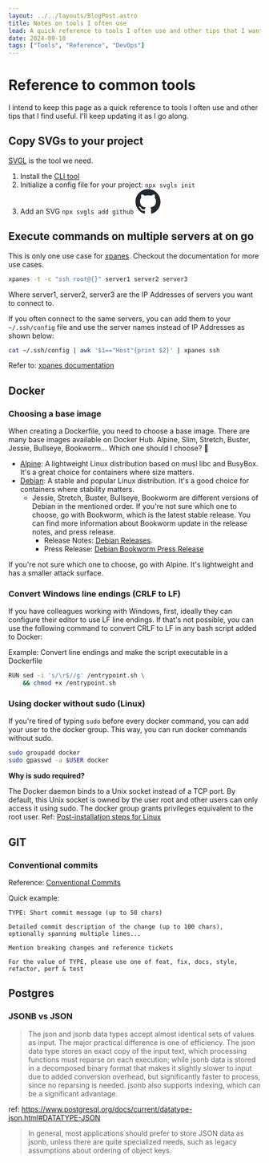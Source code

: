 ```yaml
---
layout: ../../layouts/BlogPost.astro
title: Notes on tools I often use
lead: A quick reference to tools I often use and other tips that I want to keep note of.
date: 2024-09-10
tags: ["Tools", "Reference", "DevOps"]
---
```


# Reference to common tools

I intend to keep this page as a quick reference to tools I often use and other tips that I find useful. I'll keep updating it as I go along.

## Copy SVGs to your project
[SVGL](https://svgl.app/) is the tool we need.

 1. Install the [CLI tool](https://github.com/sujjeee/svgls)
 2. Initialize a config file for your project: `npx svgls init`
 3. Add an SVG `npx svgls add github`
    <svg xmlns="http://www.w3.org/2000/svg" viewBox="0 0 256 250" width="50" height="50" fill="#24292f" preserveAspectRatio="xMidYMid"><path d="M128.001 0C57.317 0 0 57.307 0 128.001c0 56.554 36.676 104.535 87.535 121.46 6.397 1.185 8.746-2.777 8.746-6.158 0-3.052-.12-13.135-.174-23.83-35.61 7.742-43.124-15.103-43.124-15.103-5.823-14.795-14.213-18.73-14.213-18.73-11.613-7.944.876-7.78.876-7.78 12.853.902 19.621 13.19 19.621 13.19 11.417 19.568 29.945 13.911 37.249 10.64 1.149-8.272 4.466-13.92 8.127-17.116-28.431-3.236-58.318-14.212-58.318-63.258 0-13.975 5-25.394 13.188-34.358-1.329-3.224-5.71-16.242 1.24-33.874 0 0 10.749-3.44 35.21 13.121 10.21-2.836 21.16-4.258 32.038-4.307 10.878.049 21.837 1.47 32.066 4.307 24.431-16.56 35.165-13.12 35.165-13.12 6.967 17.63 2.584 30.65 1.255 33.873 8.207 8.964 13.173 20.383 13.173 34.358 0 49.163-29.944 59.988-58.447 63.157 4.591 3.972 8.682 11.762 8.682 23.704 0 17.126-.148 30.91-.148 35.126 0 3.407 2.304 7.398 8.792 6.14C219.37 232.5 256 184.537 256 128.002 256 57.307 198.691 0 128.001 0Zm-80.06 182.34c-.282.636-1.283.827-2.194.39-.929-.417-1.45-1.284-1.15-1.922.276-.655 1.279-.838 2.205-.399.93.418 1.46 1.293 1.139 1.931Zm6.296 5.618c-.61.566-1.804.303-2.614-.591-.837-.892-.994-2.086-.375-2.66.63-.566 1.787-.301 2.626.591.838.903 1 2.088.363 2.66Zm4.32 7.188c-.785.545-2.067.034-2.86-1.104-.784-1.138-.784-2.503.017-3.05.795-.547 2.058-.055 2.861 1.075.782 1.157.782 2.522-.019 3.08Zm7.304 8.325c-.701.774-2.196.566-3.29-.49-1.119-1.032-1.43-2.496-.726-3.27.71-.776 2.213-.558 3.315.49 1.11 1.03 1.45 2.505.701 3.27Zm9.442 2.81c-.31 1.003-1.75 1.459-3.199 1.033-1.448-.439-2.395-1.613-2.103-2.626.301-1.01 1.747-1.484 3.207-1.028 1.446.436 2.396 1.602 2.095 2.622Zm10.744 1.193c.036 1.055-1.193 1.93-2.715 1.95-1.53.034-2.769-.82-2.786-1.86 0-1.065 1.202-1.932 2.733-1.958 1.522-.03 2.768.818 2.768 1.868Zm10.555-.405c.182 1.03-.875 2.088-2.387 2.37-1.485.271-2.861-.365-3.05-1.386-.184-1.056.893-2.114 2.376-2.387 1.514-.263 2.868.356 3.061 1.403Z" /></svg>

## Execute commands on multiple servers at on go

  This is only one use case for [xpanes](https://github.com/greymd/tmux-xpanes). Checkout the documentation for more use cases.

  ```bash
  xpanes -t -c "ssh root@{}" server1 server2 server3
  ```

  Where server1, server2, server3 are the IP Addresses of servers you want to connect to.

  If you often connect to the same servers, you can add them to your `~/.ssh/config` file and use the server names instead of IP Addresses as shown below:

  ```bash
  cat ~/.ssh/config | awk '$1=="Host"{print $2}' | xpanes ssh
  ```
  Refer to: [xpanes documentation](https://github.com/greymd/tmux-xpanes?tab=readme-ov-file#connecting-to-multiple-hosts-given-by-sshconfig)

## Docker
### Choosing a base image

When creating a Dockerfile, you need to choose a base image. There are many base images available on Docker Hub. Alpine, Slim, Stretch, Buster, Jessie, Bullseye, Bookworm... Which one should I choose? 🤔

  - [Alpine](https://hub.docker.com/_/alpine): A lightweight Linux distribution based on musl libc and BusyBox. It's a great choice for containers where size matters.
  - [Debian](https://hub.docker.com/_/debian): A stable and popular Linux distribution. It's a good choice for containers where stability matters.
    - Jessie, Stretch, Buster, Bullseye, Bookworm are different versions of Debian in the mentioned order. If you're not sure which one to choose, go with Bookworm, which is
    the latest stable release. You can find more information about Bookworm update in the release notes, and press release.
      - Release Notes: [Debian Releases](https://www.debian.org/releases/bookworm/releasenotes).
      - Press Release: [Debian Bookworm Press Release](https://www.debian.org/News/2023/20230610)

  If you're not sure which one to choose, go with Alpine. It's lightweight and has a smaller attack surface.

### Convert Windows line endings (CRLF to LF)

If you have colleagues working with Windows, first, ideally they can configure their editor to use LF line endings. If that's not possible, you can use the following command to convert CRLF to LF in any bash script added to Docker:

Example: Convert line endings and make the script executable in a Dockerfile
```bash
RUN sed -i 's/\r$//g' /entrypoint.sh \
    && chmod +x /entrypoint.sh
```

### Using docker without sudo (Linux)

If you're tired of typing `sudo` before every docker command, you can add your user to the docker group. This way, you can run docker commands without sudo.
```bash
sudo groupadd docker
sudo gpasswd -a $USER docker
```

**Why is sudo required?** 

The Docker daemon binds to a Unix socket instead of a TCP port. By default, this Unix socket is owned by the user root and other users can only access it using sudo. The docker group grants privileges equivalent to the root user.
Ref: [Post-installation steps for Linux](https://docs.docker.com/engine/install/linux-postinstall/#manage-docker-as-a-non-root-user)

## GIT
### Conventional commits
Reference: [Conventional Commits](https://www.conventionalcommits.org/en/v1.0.0/)

Quick example:
```
TYPE: Short commit message (up to 50 chars)

Detailed commit description of the change (up to 100 chars),
optionally spanning multiple lines...

Mention breaking changes and reference tickets

For the value of TYPE, please use one of feat, fix, docs, style, refactor, perf & test
```

## Postgres
### JSONB vs JSON
> The json and jsonb data types accept almost identical sets of values as input. The major practical difference is one of efficiency. The json data type stores an exact copy of the input text,
which processing functions must reparse on each execution; while jsonb data is stored in a decomposed binary format that makes it slightly slower to input due to added conversion overhead, but
significantly faster to process, since no reparsing is needed. jsonb also supports indexing, which can be a significant advantage.

ref: https://www.postgresql.org/docs/current/datatype-json.html#DATATYPE-JSON

> In general, most applications should prefer to store JSON data as jsonb, unless there are quite specialized needs, such as legacy assumptions about ordering of object keys.
